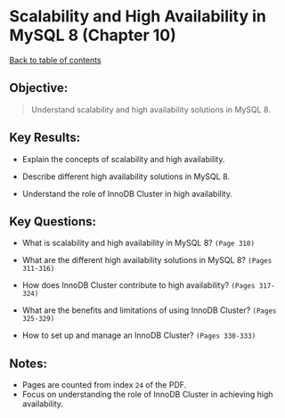 # Scalability and High Availability in MySQL 8 (Chapter 10)

[Back to table of contents](../readme.md)

## **Objective:**

> Understand scalability and high availability solutions in MySQL 8.

## **Key Results:**

- Explain the concepts of scalability and high availability.

- Describe different high availability solutions in MySQL 8.

- Understand the role of InnoDB Cluster in high availability.

## **Key Questions:**

- What is scalability and high availability in MySQL 8? `(Page 310)`

- What are the different high availability solutions in MySQL 8? `(Pages 311-316)`

- How does InnoDB Cluster contribute to high availability? `(Pages 317-324)`

- What are the benefits and limitations of using InnoDB Cluster? `(Pages 325-329)`

- How to set up and manage an InnoDB Cluster? `(Pages 330-333)`

## **Notes:**

- Pages are counted from index `24` of the PDF.
- Focus on understanding the role of InnoDB Cluster in achieving high availability.
